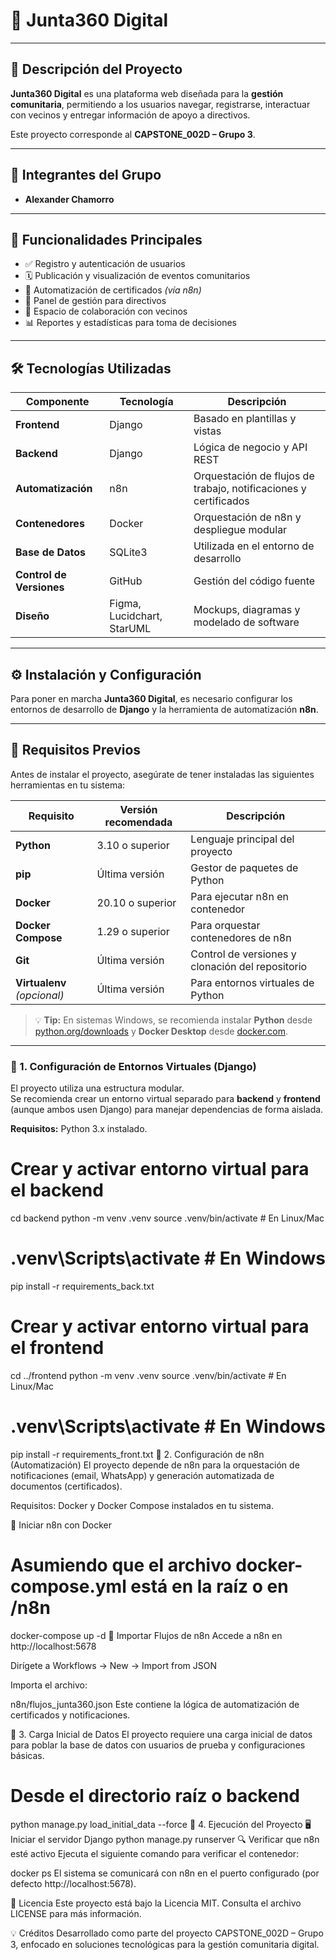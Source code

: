 # 📌 **Junta360 Digital**

---

## 📖 Descripción del Proyecto

**Junta360 Digital** es una plataforma web diseñada para la **gestión comunitaria**, permitiendo a los usuarios navegar, registrarse, interactuar con vecinos y entregar información de apoyo a directivos.  

Este proyecto corresponde al **CAPSTONE_002D – Grupo 3**.

---

## 👥 Integrantes del Grupo

- **Alexander Chamorro**

---

## 🚀 Funcionalidades Principales

- ✅ Registro y autenticación de usuarios  
- 🗓️ Publicación y visualización de eventos comunitarios  
- 🧾 Automatización de certificados *(vía n8n)*  
- 🧭 Panel de gestión para directivos  
- 💬 Espacio de colaboración con vecinos  
- 📊 Reportes y estadísticas para toma de decisiones  

---

## 🛠️ Tecnologías Utilizadas

| Componente | Tecnología | Descripción |
|-------------|-------------|-------------|
| **Frontend** | Django | Basado en plantillas y vistas |
| **Backend** | Django | Lógica de negocio y API REST |
| **Automatización** | n8n | Orquestación de flujos de trabajo, notificaciones y certificados |
| **Contenedores** | Docker | Orquestación de n8n y despliegue modular |
| **Base de Datos** | SQLite3 | Utilizada en el entorno de desarrollo |
| **Control de Versiones** | GitHub | Gestión del código fuente |
| **Diseño** | Figma, Lucidchart, StarUML | Mockups, diagramas y modelado de software |


---

## ⚙️ Instalación y Configuración

Para poner en marcha **Junta360 Digital**, es necesario configurar los entornos de desarrollo de **Django** y la herramienta de automatización **n8n**.

---


## 🧩 Requisitos Previos

Antes de instalar el proyecto, asegúrate de tener instaladas las siguientes herramientas en tu sistema:

| Requisito | Versión recomendada | Descripción |
|------------|--------------------|--------------|
| **Python** | 3.10 o superior | Lenguaje principal del proyecto |
| **pip** | Última versión | Gestor de paquetes de Python |
| **Docker** | 20.10 o superior | Para ejecutar n8n en contenedor |
| **Docker Compose** | 1.29 o superior | Para orquestar contenedores de n8n |
| **Git** | Última versión | Control de versiones y clonación del repositorio |
| **Virtualenv** *(opcional)* | Última versión | Para entornos virtuales de Python |

> 💡 **Tip:** En sistemas Windows, se recomienda instalar **Python** desde [python.org/downloads](https://www.python.org/downloads/) y **Docker Desktop** desde [docker.com](https://www.docker.com/).

---

### 🔹 1. Configuración de Entornos Virtuales (Django)

El proyecto utiliza una estructura modular.  
Se recomienda crear un entorno virtual separado para **backend** y **frontend** (aunque ambos usen Django) para manejar dependencias de forma aislada.

**Requisitos:** Python 3.x instalado.

# Crear y activar entorno virtual para el backend
cd backend
python -m venv .venv
source .venv/bin/activate   # En Linux/Mac
# .venv\Scripts\activate    # En Windows
pip install -r requirements_back.txt

# Crear y activar entorno virtual para el frontend
cd ../frontend
python -m venv .venv
source .venv/bin/activate   # En Linux/Mac
# .venv\Scripts\activate    # En Windows
pip install -r requirements_front.txt
🔹 2. Configuración de n8n (Automatización)
El proyecto depende de n8n para la orquestación de notificaciones (email, WhatsApp) y generación automatizada de documentos (certificados).

Requisitos: Docker y Docker Compose instalados en tu sistema.

🐳 Iniciar n8n con Docker
# Asumiendo que el archivo docker-compose.yml está en la raíz o en /n8n
docker-compose up -d
🔁 Importar Flujos de n8n
Accede a n8n en http://localhost:5678

Dirígete a Workflows → New → Import from JSON

Importa el archivo:

n8n/flujos_junta360.json
Este contiene la lógica de automatización de certificados y notificaciones.

🔹 3. Carga Inicial de Datos
El proyecto requiere una carga inicial de datos para poblar la base de datos con usuarios de prueba y configuraciones básicas.

# Desde el directorio raíz o backend
python manage.py load_initial_data --force
🔹 4. Ejecución del Proyecto
🖥️ Iniciar el servidor Django
python manage.py runserver
🔍 Verificar que n8n esté activo
Ejecuta el siguiente comando para verificar el contenedor:


docker ps
El sistema se comunicará con n8n en el puerto configurado (por defecto http://localhost:5678).

📄 Licencia
Este proyecto está bajo la Licencia MIT.
Consulta el archivo LICENSE para más información.

💡 Créditos
Desarrollado como parte del proyecto CAPSTONE_002D – Grupo 3,
enfocado en soluciones tecnológicas para la gestión comunitaria digital.